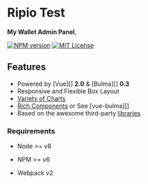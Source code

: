 <h1>Ripio Test</h1>

<p>
  <strong>My Wallet Admin Panel</strong>,
</p>

<p>
<a href="https://npmjs.org/package/vue-admin"><img src="https://img.shields.io/npm/v/vue-admin.svg" alt="NPM version"></a>
<a href="https://www.npmjs.com/package/vue-admin"><img src="https://img.shields.io/badge/license-MIT-green.svg" alt="MIT License"></a>
</p>

</div>


## Features

* Powered by [Vue][] **2.0** & [Bulma][] **0.3**
* Responsive and Flexible Box Layout
* [Variety of Charts](doc/charts.md)
* [Rich Components](doc/components.md) or See [vue-bulma][]
* Based on the awesome third-party [libraries](doc/dependencies.md)


### Requirements

  * Node >= v8

  * NPM >= v6

  * Webpack v2

